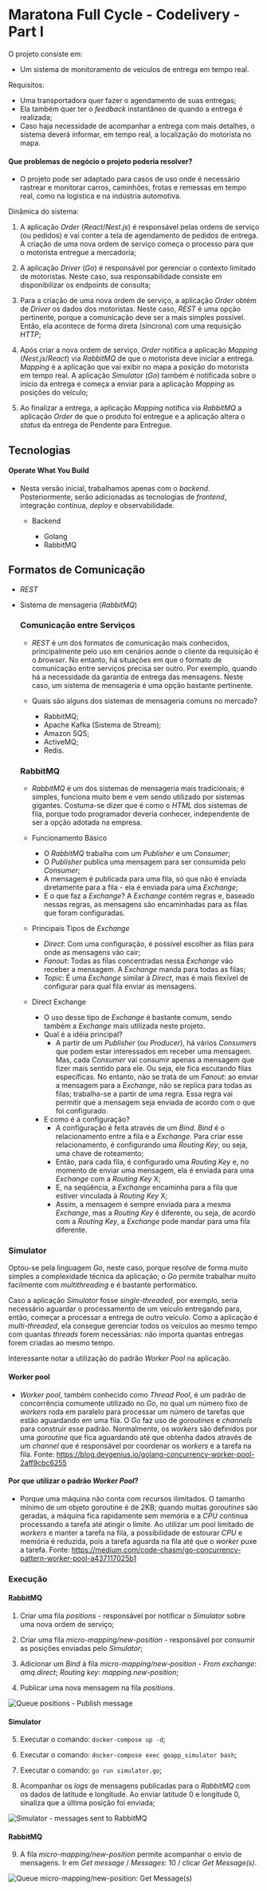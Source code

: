 # Maratona Full Cycle - Codelivery - Part I

O projeto consiste em:

- Um sistema de monitoramento de veículos de entrega em tempo real.

Requisitos:

- Uma transportadora quer fazer o agendamento de suas entregas;
- Ela também quer ter o _feedback_ instantâneo de quando a entrega é realizada;
- Caso haja necessidade de acompanhar a entrega com mais detalhes, o sistema deverá informar, em tempo real, a localização do motorista no mapa.

#### Que problemas de negócio o projeto poderia resolver?

- O projeto pode ser adaptado para casos de uso onde é necessário rastrear e monitorar carros, caminhões, frotas e remessas em tempo real, como na logística e na indústria automotiva.

Dinâmica do sistema:

1. A aplicação _Order_ (_React_/_Nest.js_) é responsável pelas ordens de serviço (ou pedidos) e vai conter a tela de agendamento de pedidos de entrega. A criação de uma nova ordem de serviço começa o processo para que o motorista entregue a mercadoria;

2. A aplicação _Driver_ (_Go_) é responsável por gerenciar o contexto limitado de motoristas. Neste caso, sua responsabilidade consiste em disponibilizar os endpoints de consulta;

3. Para a criação de uma nova ordem de serviço, a aplicação _Order_ obtém de _Driver_ os dados dos motoristas. Neste caso, _REST_ é uma opção pertinente, porque a comunicação deve ser a mais simples possível. Então, ela acontece de forma direta (síncrona) com uma requisição _HTTP_;

4. Após criar a nova ordem de serviço, _Order_ notifica a aplicação _Mapping_ (_Nest.js_/_React_) via _RabbitMQ_ de que o motorista deve iniciar a entrega. _Mapping_ é a aplicação que vai exibir no mapa a posição do motorista em tempo real. A aplicação _Simulator_ (_Go_) também é notificada sobre o início da entrega e começa a enviar para a aplicação _Mapping_ as posições do veículo;

5. Ao finalizar a entrega, a aplicação _Mapping_ notifica via _RabbitMQ_ a aplicação _Order_ de que o produto foi entregue e a aplicação altera o _status_ da entrega de Pendente para Entregue.

## Tecnologias

#### Operate What You Build

- Nesta versão inicial, trabalhamos apenas com o _backend_. Posteriormente, serão adicionadas as tecnologias de _frontend_, integração contínua, _deploy_ e observabilidade.

  - Backend

    - Golang
    - RabbitMQ

## Formatos de Comunicação

- _REST_
- Sistema de mensageria (_RabbitMQ_)

  ### Comunicação entre Serviços

  - _REST_ é um dos formatos de comunicação mais conhecidos, principalmente pelo uso em cenários aonde o cliente da requisição é o _browser_. No entanto, há situações em que o formato de comunicação entre serviços precisa ser outro. Por exemplo, quando há a necessidade da garantia de entrega das mensagens. Neste caso, um sistema de mensageria é uma opção bastante pertinente.

  - Quais são alguns dos sistemas de mensageria comuns no mercado?

    - RabbitMQ;
    - Apache Kafka (Sistema de Stream);
    - Amazon SQS;
    - ActiveMQ;
    - Redis.

  ### RabbitMQ

  - _RabbitMQ_ é um dos sistemas de mensageria mais tradicionais; é simples, funciona muito bem e vem sendo utilizado por sistemas gigantes. Costuma-se dizer que é como o _HTML_ dos sistemas de fila, porque todo programador deveria conhecer, independente de ser a opção adotada na empresa.

  - Funcionamento Básico

    - O _RabbitMQ_ trabalha com um _Publisher_ e um _Consumer_;
    - O _Publisher_ publica uma mensagem para ser consumida pelo _Consumer_;
    - A mensagem é publicada para uma fila, só que não é enviada diretamente para a fila - ela é enviada para uma _Exchange_;
    - E o que faz a _Exchange_? A _Exchange_ contém regras e, baseado nessas regras, as mensagens são encaminhadas para as filas que foram configuradas.

  - Principais Tipos de _Exchange_

    - _Direct_: Com uma configuração, é possível escolher as filas para onde as mensagens vão cair;
    - _Fanout_: Todas as filas concentradas nessa _Exchange_ vão receber a mensagem. A _Exchange_ manda para todas as filas;
    - _Topic_: É uma _Exchange_ similar à _Direct_, mas é mais flexível de configurar para qual fila enviar as mensagens.

  - Direct Exchange

    - O uso desse tipo de _Exchange_ é bastante comum, sendo também a _Exchange_ mais utilizada neste projeto.
    - Qual é a idéia principal?
      - A partir de um _Publisher_ (ou _Producer_), há vários _Consumers_ que podem estar interessados em receber uma mensagem. Mas, cada _Consumer_ vai consumir apenas a mensagem que fizer mais sentido para ele. Ou seja, ele fica escutando filas específicas. No entanto, não se trata de um _Fanout_: ao enviar a mensagem para a _Exchange_, não se replica para todas as filas; trabalha-se a partir de uma regra. Essa regra vai permitir que a mensagem seja enviada de acordo com o que foi configurado.
    - E como é a configuração?
      - A configuração é feita através de um _Bind_. _Bind_ é o relacionamento entre a fila e a _Exchange_. Para criar esse relacionamento, é configurando uma _Routing Key_, ou seja, uma chave de roteamento;
      - Então, para cada fila, é configurado uma _Routing Key_ e, no momento de enviar uma mensagem, ela é enviada para uma _Exchange_ com a _Routing Key_ X;
      - E, na seqüência, a _Exchange_ encaminha para a fila que estiver vinculada à _Routing Key_ X;
      - Assim, a mensagem é sempre enviada para a mesma _Exchange_, mas a _Routing Key_ é diferente, ou seja, de acordo com a _Routing Key_, a _Exchange_ pode mandar para uma fila diferente.

### Simulator

Optou-se pela linguagem _Go_, neste caso, porque resolve de forma muito simples a complexidade técnica da aplicação; o _Go_ permite trabalhar muito facilmente com _multithreading_ e é bastante performático.

Caso a aplicação _Simulator_ fosse _single-threaded_, por exemplo, seria necessário aguardar o processamento de um veículo entregando para, então, começar a processar a entrega de outro veículo. Como a aplicação é _multi-threaded_, ela consegue gerenciar todos os veículos ao mesmo tempo com quantas _threads_ forem necessárias: não importa quantas entregas forem criadas ao mesmo tempo.

Interessante notar a utilização do padrão _Worker Pool_ na aplicação.

#### Worker pool

- _Worker pool_, também conhecido como _Thread Pool_, é um padrão de concorrência comumente utilizado no _Go_, no qual um número fixo de _workers_ roda em paralelo para processar um número de tarefas que estão aguardando em uma fila. O _Go_ faz uso de _goroutines_ e _channels_ para construir esse padrão. Normalmente, os _workers_ são definidos por uma _goroutine_ que fica aguardando até que obtenha dados através de um _channel_ que é responsável por coordenar os _workers_ e a tarefa na fila. Fonte: https://blog.devgenius.io/golang-concurrency-worker-pool-2aff9cbc6255

#### Por que utilizar o padrão _Worker Pool_?

- Porque uma máquina não conta com recursos ilimitados. O tamanho mínimo de um objeto goroutine é de 2KB; quando muitas _goroutines_ são geradas, a máquina fica rapidamente sem memória e a _CPU_ continua processando a tarefa até atingir o limite. Ao utilizar um pool limitado de _workers_ e manter a tarefa na fila, a possibilidade de estourar _CPU_ e memória é reduzida, pois a tarefa aguarda na fila até que o _worker_ puxe a tarefa. Fonte: https://medium.com/code-chasm/go-concurrency-pattern-worker-pool-a437117025b1

### Execução

#### RabbitMQ

1. Criar uma fila _positions_ - responsável por notificar o _Simulator_ sobre uma nova ordem de serviço;

2. Criar uma fila _micro-mapping/new-position_ - responsável por consumir as posições enviadas pelo _Simulator_;

3. Adicionar um _Bind_ à fila _micro-mapping/new-position_ - _From exchange_: _amq.direct_; _Routing key_: _mapping.new-position_;

4. Publicar uma nova mensagem na fila _positions_.

![Queue positions - Publish message](./images/positions-publish-message.png)

#### Simulator

5. Executar o comando: `docker-compose up -d`;

6. Executar o comando: `docker-compose exec goapp_simulator bash`;

7. Executar o comando: `go run simulator.go`;

8. Acompanhar os _logs_ de mensagens publicadas para o _RabbitMQ_ com os dados de latitude e longitude. Ao enviar latitude 0 e longitude 0, sinaliza que a última posição foi enviada;

![Simulator - messages sent to RabbitMQ](./images/simulator-messages-sent-to-rabbitmq.png)

#### RabbitMQ

9. A fila _micro-mapping/new-position_ permite acompanhar o envio de mensagens. Ir em _Get message_ / _Messages_: 10 / clicar _Get Message(s)_.

![Queue micro-mapping/new-position: Get Message(s)](./images/micro-mapping-new-position-get-messages.png)
